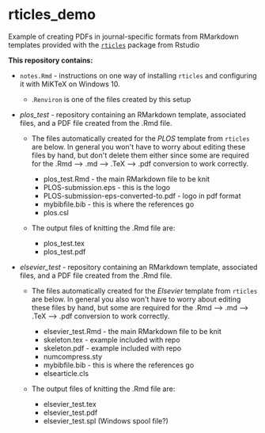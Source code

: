 # rticles_demo
Example of creating PDFs in journal-specific formats from RMarkdown templates provided with the [`rticles`](https://github.com/rstudio/rticles) package from Rstudio

**This repository contains:**

- `notes.Rmd` - instructions on one way of installing `rticles` and configuring it with MiKTeX on Windows 10.
    - .`Renviron` is one of the files created by this setup  
    
    
- *plos_test* - repository containing an RMarkdown template, associated files, and a PDF file created from the .Rmd file. 
    - The files automatically created for the *PLOS* template from `rticles` are below. In general you won't have to worry about editing these files by hand, but don't delete them either since some are required for the .Rmd --> .md --> .TeX --> .pdf conversion to work correctly.  
    
        - plos_test.Rmd - the main RMarkdown file to be knit
        - PLOS-submission.eps - this is the logo
        - PLOS-submission-eps-converted-to.pdf - logo in pdf format
        - mybibfile.bib - this is where the references go
        - plos.csl 
        
        
    - The output files of knitting the .Rmd file are:
        - plos_test.tex
        - plos_test.pdf

            
- *elsevier_test* - repository containing an RMarkdown template, associated files, and a PDF file created from the .Rmd file. 
    - The files automatically created for the *Elsevier* template from `rticles` are below. In general you also won't have to worry about editing these files by hand, but some are required for the .Rmd --> .md --> .TeX --> .pdf conversion to work correctly. 
    
        - elsevier_test.Rmd - the main RMarkdown file to be knit
        - skeleton.tex - example included with repo
        - skeleton.pdf - example included with repo
        - numcompress.sty
        - mybibfile.bib - this is where the references go
        - elsearticle.cls 

    - The output files of knitting the .Rmd file are:
        - elsevier_test.tex
        - elsevier_test.pdf
        - elsevier_test.spl (Windows spool file?)

    

